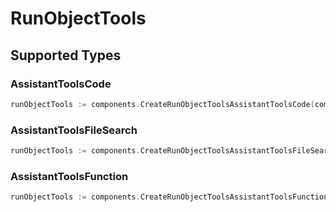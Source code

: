 # RunObjectTools


## Supported Types

### AssistantToolsCode

```go
runObjectTools := components.CreateRunObjectToolsAssistantToolsCode(components.AssistantToolsCode{/* values here */})
```

### AssistantToolsFileSearch

```go
runObjectTools := components.CreateRunObjectToolsAssistantToolsFileSearch(components.AssistantToolsFileSearch{/* values here */})
```

### AssistantToolsFunction

```go
runObjectTools := components.CreateRunObjectToolsAssistantToolsFunction(components.AssistantToolsFunction{/* values here */})
```

